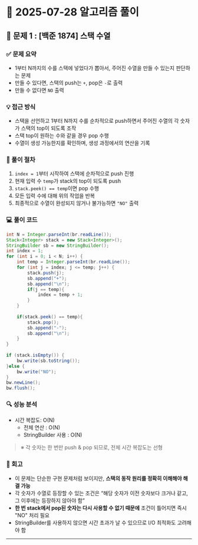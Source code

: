 # 🧠 2025-07-28 알고리즘 풀이

## 📌 문제 1 : [백준 1874] 스택 수열

### ✅ 문제 요약
- 1부터 N까지의 수를 스택에 넣었다가 뽑아서, 주어진 수열을 만들 수 있는지 판단하는 문제  
- 만들 수 있다면, 스택의 push는 `+`, pop은 `-`로 출력  
- 만들 수 없다면 `NO` 출력

### 💡 접근 방식
- 스택을 선언하고 1부터 N까지 수를 순차적으로 push하면서 주어진 수열의 각 숫자가 스택의 top이 되도록 조작  
- 스택 top이 원하는 수와 같을 경우 pop 수행  
- 수열이 생성 가능한지를 확인하며, 생성 과정에서의 연산을 기록

### 👣 풀이 절차
1. `index = 1`부터 시작하여 스택에 순차적으로 push 진행  
2. 현재 입력 수 `temp`가 stack의 top이 되도록 push  
3. `stack.peek() == temp`이면 pop 수행  
4. 모든 입력 수에 대해 위의 작업을 반복  
5. 최종적으로 수열이 완성되지 않거나 불가능하면 `"NO"` 출력

### 💻 풀이 코드
```java
int N = Integer.parseInt(br.readLine());  
Stack<Integer> stack = new Stack<Integer>();  
StringBuilder sb = new StringBuilder();  
int index = 1;  
for (int i = 0; i < N; i++) {  
    int temp = Integer.parseInt(br.readLine());  
    for (int j = index; j <= temp; j++) {  
        stack.push(j);  
        sb.append("+");  
        sb.append("\n");  
        if(j == temp){  
            index = temp + 1;  
        }  
    }  
  
    if(stack.peek() == temp){  
        stack.pop();  
        sb.append("-");  
        sb.append("\n");  
    }  
}  
  
if (stack.isEmpty()) {  
    bw.write(sb.toString());  
}else {  
    bw.write("NO");  
}  
bw.newLine();  
bw.flush();
```

### 🔍 성능 분석
- 시간 복잡도: O(N) 
	- 전체 연산 : O(N)
	- StringBuilder 사용 : O(N)
> ※ 각 숫자는 한 번만 push & pop 되므로, 전체 시간 복잡도는 선형

### 🔁 회고
- 이 문제는 단순한 구현 문제처럼 보이지만, **스택의 동작 원리를 정확히 이해해야 해결 가능**
- 각 숫자가 수열로 등장할 수 있는 조건은 “해당 숫자가 이전 숫자보다 크거나 같고, 그 이후에는 등장하지 않아야 함”
- **한 번 stack에서 pop된 숫자는 다시 사용할 수 없기 때문에** 조건이 틀어지면 즉시 "NO" 처리 필요
- StringBuilder를 사용하지 않으면 시간 초과가 날 수 있으므로 I/O 최적화도 고려해야 함

---


